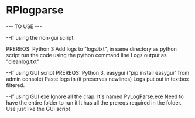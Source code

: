 # RPlogparse
--- TO USE ---


--If using the non-gui script:

PREREQS: Python 3
Add logs to "logs.txt", in same directory as python script
run the code using the python command line
Logs output as "cleanlog.txt"

--If using GUI script
PREREQS: Python 3, easygui ("pip install easygui" from admin console)
Paste logs in (it preserves newlines)
Logs put out in textbox filtered.

--If using GUI exe
Ignore all the crap. It's named PyLogParse.exe
Need to have the entire folder to run it
It has all the prereqs required in the folder.
Use just like the GUI script
